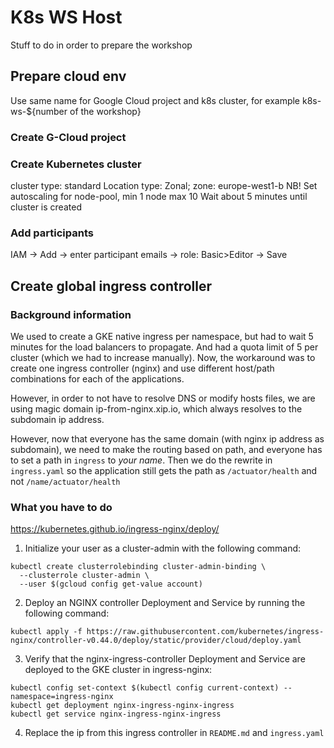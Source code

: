 # K8s WS Host

Stuff to do in order to prepare the workshop

## Prepare cloud env 
Use same name for Google Cloud project and k8s cluster, for example
k8s-ws-${number of the workshop}

### Create G-Cloud project

### Create Kubernetes cluster
cluster type: standard
Location type: Zonal; zone: europe-west1-b
NB! Set autoscaling for node-pool, min 1 node max 10
Wait about 5 minutes until cluster is created

### Add participants
IAM -> Add -> enter participant emails -> role: Basic>Editor -> Save

## Create global ingress controller

### Background information
We used to create a GKE native ingress per namespace, but had to wait 5 minutes for the load balancers
to propagate. And had a quota limit of 5 per cluster (which we had to increase manually).
Now, the workaround was to create one ingress controller (nginx) and use different host/path combinations for each of the applications.

However, in order to not have to resolve DNS or modify hosts files, we are using magic domain ip-from-nginx.xip.io,
which always resolves to the subdomain ip address.

However, now that everyone has the same domain (with nginx ip address as subdomain), we need to make the routing based on path,
and everyone has to set a path in `ingress` to *your name*.
Then we do the rewrite in `ingress.yaml` so the application still gets the path as `/actuator/health` and not `/name/actuator/health`

### What you have to do
https://kubernetes.github.io/ingress-nginx/deploy/

1. Initialize your user as a cluster-admin with the following command:
```shell
kubectl create clusterrolebinding cluster-admin-binding \
  --clusterrole cluster-admin \
  --user $(gcloud config get-value account)
```

2. Deploy an NGINX controller Deployment and Service by running the following command:
```shell
kubectl apply -f https://raw.githubusercontent.com/kubernetes/ingress-nginx/controller-v0.44.0/deploy/static/provider/cloud/deploy.yaml
```

3. Verify that the nginx-ingress-controller Deployment and Service are deployed to the GKE cluster in ingress-nginx:
```shell
kubectl config set-context $(kubectl config current-context) --namespace=ingress-nginx
kubectl get deployment nginx-ingress-nginx-ingress
kubectl get service nginx-ingress-nginx-ingress
```

4. Replace the ip from this ingress controller in `README.md` and `ingress.yaml`
